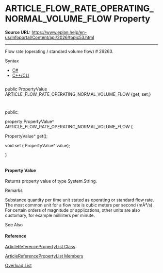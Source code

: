 # ARTICLE_FLOW_RATE_OPERATING_NORMAL_VOLUME_FLOW Property

**Source URL:** https://www.eplan.help/en-us/Infoportal/Content/api/2026/topic53.html

---

Flow rate (operating / standard volume flow) # 26263.

Syntax

- [C#](#i-syntax-CS)
- [C++/CLI](#i-syntax-CPP2005)

```
```
public PropertyValue ARTICLE_FLOW_RATE_OPERATING_NORMAL_VOLUME_FLOW {get; set;}
```
```

```
```
public:
property PropertyValue^ ARTICLE_FLOW_RATE_OPERATING_NORMAL_VOLUME_FLOW {
   PropertyValue^ get();
   void set (    PropertyValue^ value);
}
```
```

#### Property Value

Returns property value of type System.String.

Remarks

Substance quantity per time unit stated as operating or standard flow rate. The most common unit for a flow rate is cubic meters per second (mÂ³/s). For certain orders of magnitude or applications, other units are also customary, for example milliliters per minute.



See Also

#### Reference

[ArticleReferencePropertyList Class](Eplan.EplApi.DataModelu~Eplan.EplApi.DataModel.ArticleReferencePropertyList.html)
  
[ArticleReferencePropertyList Members](Eplan.EplApi.DataModelu~Eplan.EplApi.DataModel.ArticleReferencePropertyList_members.html)
  
[Overload List](topic1764.html)
